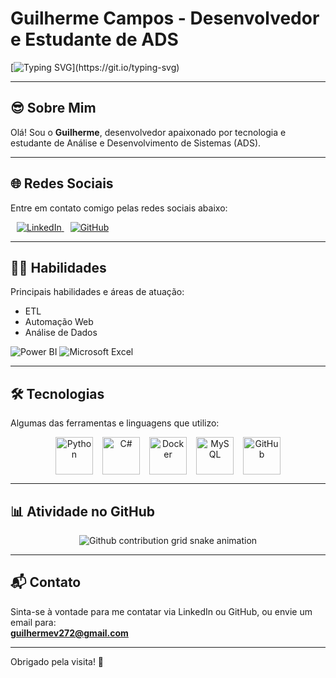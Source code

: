 # Guilherme Campos - Desenvolvedor e Estudante de ADS

[![Typing SVG](https://readme-typing-svg.herokuapp.com/?color=00FF00&size=35&center=true&vCenter=true&width=1000&lines=😎Olá,+Seja+bem-vindo!)](https://git.io/typing-svg)

---

## 😎 Sobre Mim  
Olá! Sou o **Guilherme**, desenvolvedor apaixonado por tecnologia e estudante de Análise e Desenvolvimento de Sistemas (ADS).

---

## 🌐 Redes Sociais  
Entre em contato comigo pelas redes sociais abaixo:

<p>
  <a href="https://www.linkedin.com/in/guilherme-campos-446bab2b8/" target="_blank" style="margin-left:10px;">
    <img alt="LinkedIn" src="https://img.shields.io/badge/-LinkedIn-%230077B5?style=for-the-badge&logo=linkedin&logoColor=white" />
  </a>
  <a href="https://github.com/The-Souza" target="_blank" style="margin-left:10px;">
    <img alt="GitHub" src="https://img.shields.io/badge/-GitHub-%23121011?style=for-the-badge&logo=github&logoColor=white" />
  </a>
</p>

---

## 🧑‍💻 Habilidades  
Principais habilidades e áreas de atuação:

- ETL  
- Automação Web  
- Análise de Dados  

<p>
  <img alt="Power BI" src="https://img.shields.io/badge/power_bi-F2C811?style=for-the-badge&logo=powerbi&logoColor=black" />
  <img alt="Microsoft Excel" src="https://img.shields.io/badge/Microsoft_Excel-217346?style=for-the-badge&logo=microsoft-excel&logoColor=white" />
</p>

---

## 🛠 Tecnologias  
Algumas das ferramentas e linguagens que utilizo:

<p align="center" style="display: flex; justify-content: center; gap: 15px;">
  <img alt="Python" src="https://techstack-generator.vercel.app/python-icon.svg" width="60" />
  <img alt="C#" src="https://techstack-generator.vercel.app/csharp-icon.svg" width="60" />
  <img alt="Docker" src="https://techstack-generator.vercel.app/docker-icon.svg" width="60" />
  <img alt="MySQL" src="https://techstack-generator.vercel.app/mysql-icon.svg" width="60" />
  <img alt="GitHub" src="https://techstack-generator.vercel.app/github-icon.svg" width="60" />
</p>

---

## 📊 Atividade no GitHub  
<picture style="background-color: transparent; display: flex; justify-content: center;">
  <source media="(prefers-color-scheme: dark)" srcset="https://raw.githubusercontent.com/platane/snk/output/github-contribution-grid-snake-dark.svg" />
  <source media="(prefers-color-scheme: light)" srcset="https://raw.githubusercontent.com/platane/snk/output/github-contribution-grid-snake-light.svg" />
  <img alt="Github contribution grid snake animation" src="https://raw.githubusercontent.com/platane/snk/output/github-contribution-grid-snake-light.svg" style="background-color: transparent" />
</picture>

---

## 📬 Contato  
Sinta-se à vontade para me contatar via LinkedIn ou GitHub, ou envie um email para:  
**guilhermev272@gmail.com**

---

Obrigado pela visita! 🚀
